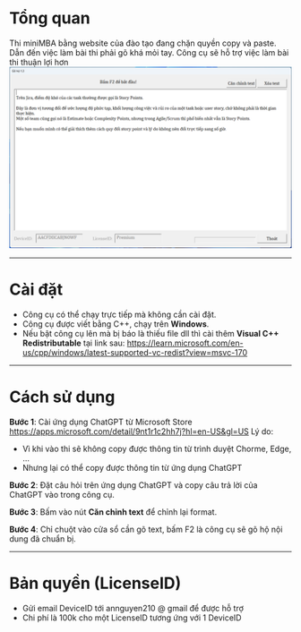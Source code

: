 # Tổng quan
Thi miniMBA bằng website của đào tạo đang chặn quyền copy và paste.
Dẫn đến việc làm bài thi phải gõ khá mỏi tay.
Công cụ sẽ hỗ trợ việc làm bài thi thuận lợi hơn
![](GoHo.png)

------------

# Cài đặt
+ Công cụ có thể chạy trực tiếp mà không cần cài đặt. 
+ Công cụ được viết bằng C++, chạy trên **Windows**.
+ Nếu bật công cụ lên mà bị báo là thiếu file dll thì cài thêm **Visual C++ Redistributable** tại link sau:
https://learn.microsoft.com/en-us/cpp/windows/latest-supported-vc-redist?view=msvc-170

------------


# Cách sử dụng
**Bước 1**: Cài ứng dụng ChatGPT từ Microsoft Store https://apps.microsoft.com/detail/9nt1r1c2hh7j?hl=en-US&gl=US
Lý do: 
+ Vì khi vào thi sẽ không copy được thông tin từ trình duyệt Chorme, Edge, ...
+ Nhưng lại có thể copy được thông tin từ ứng dụng ChatGPT

**Bước 2**: Đặt câu hỏi trên ứng dụng ChatGPT và copy câu trả lời của ChatGPT vào trong công cụ.

**Bước 3**: Bấm vào nút **Căn chỉnh text** để chỉnh lại format.

**Bước 4**: Chỉ chuột vào cửa sổ cần gõ text, bấm F2 là công cụ sẽ gõ hộ nội dung đã chuẩn bị.

------------


# Bản quyền (LicenseID)
+ Gửi email DeviceID tới annguyen210 @ gmail để được hỗ trợ
+ Chi phí là 100k cho một LicenseID tương ứng với 1 DeviceID

